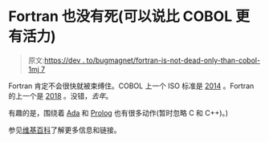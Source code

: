 # Fortran 也没有死(可以说比 COBOL 更有活力)

> 原文:[https://dev . to/bugmagnet/fortran-is-not-dead-only-than-cobol-1mj 7](https://dev.to/bugmagnet/fortran-is-not-dead-either-arguably-more-alive-than-cobol-1mj7)

Fortran 肯定不会很快就被束缚住。COBOL 上一个 ISO 标准是 [2014](https://en.wikipedia.org/wiki/COBOL#COBOL_2014) 。Fortran 的上一个是 [2018](https://en.wikipedia.org/wiki/Fortran#Fortran_2018) 。没错，*去年*。

有趣的是，围绕着 [Ada](https://en.wikipedia.org/wiki/Ada_(programming_language)) 和 [Prolog](https://en.wikipedia.org/wiki/Prolog) 也有很多动作(暂时忽略 C 和 C++)。)

参见[维基百科](https://en.wikipedia.org/wiki/ISO/IEC_JTC_1/SC_22)了解更多信息和链接。